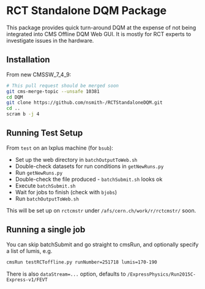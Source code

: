 RCT Standalone DQM Package
==========================

This package provides quick turn-around DQM at the expense of not being integrated into CMS Offline DQM Web GUI.
It is mostly for RCT experts to investigate issues in the hardware.

Installation
------------

From new CMSSW_7_4_9:

```bash
# This pull request should be merged soon
git cms-merge-topic --unsafe 10381
cd DQM
git clone https://github.com/nsmith-/RCTStandaloneDQM.git
cd ..
scram b -j 4
```

Running Test Setup
------------------
From `test` on an lxplus machine (for `bsub`):
   * Set up the web directory in `batchOutputToWeb.sh`
   * Double-check datasets for run conditions in `getNewRuns.py`
   * Run `getNewRuns.py`
   * Double-check the file produced - `batchSubmit.sh` looks ok
   * Execute `batchSubmit.sh`
   * Wait for jobs to finish (check with `bjobs`)
   * Run `batchOutputToWeb.sh`

This will be set up on `rctcmstr` under `/afs/cern.ch/work/r/rctcmstr/` soon.

Running a single job
--------------------
You can skip batchSubmit and go straight to cmsRun, and optionally specify a list of lumis, e.g.
```bash
cmsRun testRCToffline.py runNumber=251718 lumis=170-190
```
There is also `dataStream=...` option, defaults to `/ExpressPhysics/Run2015C-Express-v1/FEVT`
